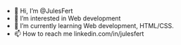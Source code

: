 - 👋 Hi, I’m @JulesFert
- 👀 I’m interested in Web development 
- 🌱 I’m currently learning Web development, HTML/CSS. 
- 📫 How to reach me linkedin.com/in/julesfert

<!---
JulesFert/JulesFert is a ✨ special ✨ repository because its `README.md` (this file) appears on your GitHub profile.
You can click the Preview link to take a look at your changes.
--->
